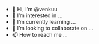 - 👋 Hi, I’m @venkuu
- 👀 I’m interested in ...
- 🌱 I’m currently learning ...
- 💞️ I’m looking to collaborate on ...
- 📫 How to reach me ...

<!---
venkuu/venkuu is a ✨ special ✨ repository because its `README.md` (this file) appears on your GitHub profile.
You can click the Preview link to take a look at your changes.
--->
